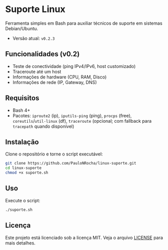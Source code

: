 # Suporte Linux

Ferramenta simples em Bash para auxiliar técnicos de suporte em sistemas Debian/Ubuntu.

- Versão atual: `v0.2.3`

## Funcionalidades (v0.2)
- Teste de conectividade (ping IPv4/IPv6, host customizado)
- Traceroute até um host
- Informações de hardware (CPU, RAM, Disco)
- Informações de rede (IP, Gateway, DNS)

## Requisitos
- Bash 4+
- Pacotes: `iproute2` (ip), `iputils-ping` (ping), `procps` (free), `coreutils`/`util-linux` (df), `traceroute` (opcional; com fallback para `tracepath` quando disponível)

## Instalação
Clone o repositório e torne o script executável:
```bash
git clone https://github.com/PauloNRocha/linux-suporte.git
cd linux-suporte
chmod +x suporte.sh
```

## Uso
Execute o script:
```bash
./suporte.sh
```

## Licença

Este projeto está licenciado sob a licença MIT. Veja o arquivo [LICENSE](LICENSE) para mais detalhes.
